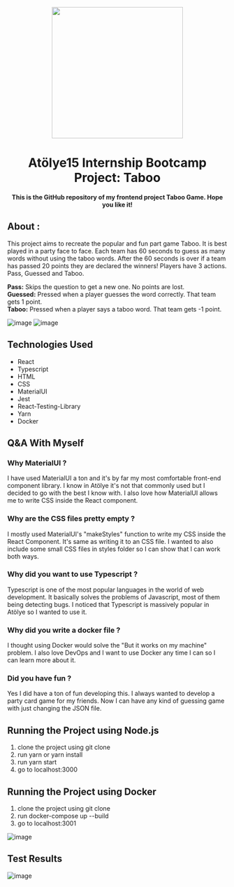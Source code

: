 
<p align="center">
	<img src="https://avatars.githubusercontent.com/u/1424101?s=280&v=4" width=300px height=300px>
	<h1 align="center"> Atölye15 Internship Bootcamp Project: Taboo </h1>
		<p align="center">
			<b>This is the GitHub repository of my frontend project Taboo Game. Hope you like it!</b> 
		</p>  
</p>

## About :

This project aims to recreate the popular and fun part game Taboo. It is best played in a party face to face. Each team has 60 seconds to guess as many words without using the taboo words. After the 60 seconds is over if a team has passed 20 points they are declared the winners! Players have 3 actions. Pass, Guessed and Taboo.

<b>Pass:</b> Skips the question to get a new one. No points are lost. <br>
<b>Guessed:</b> Pressed when a player guesses the word correctly. That team gets 1 point. <br>
<b>Taboo:</b> Pressed when a player says a taboo word. That team gets -1 point. <br>

![image](https://user-images.githubusercontent.com/59853931/149701972-d964b07b-b4a3-4f14-8971-dd751d5319f1.png)
![image](https://user-images.githubusercontent.com/59853931/149702048-afd18f64-fadb-4645-9a03-0c5f9ba6be1c.png)


## Technologies Used
- React
- Typescript 
- HTML
- CSS
- MaterialUI
- Jest
- React-Testing-Library
- Yarn
- Docker

## Q&A With Myself

### Why MaterialUI ?
I have used MaterialUI a ton and it's by far my most comfortable front-end component library. I know in Atölye it's not that commonly used but I decided to go with the best I know with. I also love how MaterialUI allows me to write CSS inside the React component.

### Why are the CSS files pretty empty ?
I mostly used MaterialUI's "makeStyles" function to write my CSS inside the React Component. It's same as writing it to an CSS file. I wanted to also include some small CSS files in styles folder so I can show that I can work both ways.

### Why did you want to use Typescript ?
Typescript is one of the most popular languages in the world of web development. It basically solves the problems of Javascript, most of them being detecting bugs. I noticed that Typescript is massively popular in Atölye so I wanted to use it.

### Why did you write a docker file ?
I thought using Docker would solve the "But it works on my machine" problem. I also love DevOps and I want to use Docker any time I can so I can learn more about it.

### Did you have fun ?
Yes I did have a ton of fun developing this. I always wanted to develop a party card game for my friends. Now I can have any kind of guessing game with just changing the JSON file.

## Running the Project using Node.js
1. clone the project using git clone
2. run yarn or yarn install
3. run yarn start
4. go to localhost:3000

## Running the Project using Docker
1. clone the project using git clone
2. run docker-compose up --build
3. go to localhost:3001

![image](https://user-images.githubusercontent.com/59853931/149702490-4978f152-89e5-4d67-a34d-8789d77ca3ff.png)


## Test Results

![image](https://user-images.githubusercontent.com/59853931/149701917-21cc190a-aec5-45b7-8c84-82596f865c33.png)
